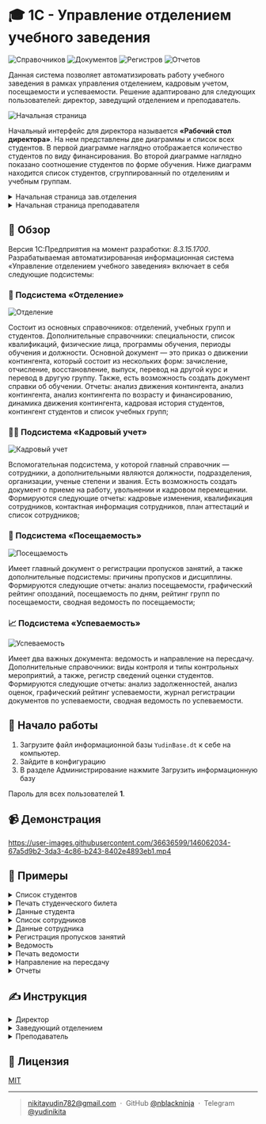 # 🎓 1С - Управление отделением учебного заведения

<p>
 <img alt="Справочников" src="https://img.shields.io/badge/%D0%A1%D0%BF%D1%80%D0%B0%D0%B2%D0%BE%D1%87%D0%BD%D0%B8%D0%BA%D0%BE%D0%B2-18-blue?style=for-the-badge"/>
 <img alt="Документов" src="https://img.shields.io/badge/%D0%94%D0%BE%D0%BA%D1%83%D0%BC%D0%B5%D0%BD%D1%82%D0%BE%D0%B2-14-blue?style=for-the-badge"/>
 <img alt="Регистров" src="https://img.shields.io/badge/%D0%A0%D0%B5%D0%B3%D0%B8%D1%81%D1%82%D1%80%D0%BE%D0%B2-7-blue?style=for-the-badge"/>
 <img alt="Отчетов" src="https://img.shields.io/badge/%D0%9E%D1%82%D1%87%D0%B5%D1%82%D0%BE%D0%B2-24-blue?style=for-the-badge"/>
</p>

Данная система позволяет автоматизировать работу учебного заведения в рамках управления отделением, кадровым учетом, посещаемости и успеваемости. Решение адаптировано для следующих пользователей: директор, заведущий отделением и преподаватель.

![Начальная страница](https://user-images.githubusercontent.com/36636599/146053595-9918cfcf-87ee-4973-af5e-17e68cfd9f6d.png)

Начальный интерфейс для директора называется **«Рабочий стол директора»**. На нем представлены две диаграммы и список всех студентов. В первой диаграмме наглядно отображается количество студентов по виду финансирования. Во второй диаграмме наглядно показано соотношение студентов по форме обучения. Ниже диаграмм находится список студентов, сгруппированный по отделениям и учебным группам.


<details>
 <summary>Начальная страница зав.отделения</summary>
 
 ![image](https://user-images.githubusercontent.com/36636599/146053680-f00073a2-069d-4fbf-8b79-4b3b4c092c1b.png)
 
 Начальный интерфейс для заведующего отделением называется **«Рабочий стол заведующего отделением»**. Здесь показаны шаги работы зав. отделением в информационной системе. Первым делом заполняются справочники, вторым шагом создаются приказы, и на третьем шаге составляются отчеты.
</details>

<details>
 <summary>Начальная страница преподавателя</summary>
 
 ![image](https://user-images.githubusercontent.com/36636599/146053700-69e7dc4a-ab87-4b47-8904-390aa0a1bc6e.png)
 
 Начальный интерфейс для преподавателя называется **«Рабочий стол преподавателя»**. На него выведены и проиллюстрированы 3 главных действия для работы преподавателя: ввод пропусков занятий, заполнение ведомости и создание направления на пересдачу. 
</details>

## 👀 Обзор

Версия 1С:Предприятия на момент разработки: <i>8.3.15.1700</i>. Разрабатываемая автоматизированная информационная система «Управление отделением учебного заведения» включает в себя следующие подсистемы:

### 🏫 Подсистема «Отделение»

![Отделение](https://user-images.githubusercontent.com/36636599/146055537-39656c7a-e3b3-4434-9750-bde8d570fa03.png)

Состоит из основных справочников: отделений, учебных групп и студентов. Дополнительные справочники: специальности, список квалификаций, физические лица, программы обучения, периоды обучения и должности. Основной документ — это приказ о движении контингента, который состоит из нескольких форм: зачисление, отчисление, восстановление, выпуск, перевод на другой курс и перевод в другую группу. Также, есть возможность создать документ справки об обучении. Отчеты: анализ движения контингента, анализ контингента, анализ контингента по возрасту и финансированию, динамика движения контингента, кадровая история студентов, контингент студентов и список учебных групп;

### 👩‍🏫 Подсистема «Кадровый учет»

![Кадровый учет](https://user-images.githubusercontent.com/36636599/146055585-fd4b4f9e-8aba-4a4d-ab48-e4702ed8f2e9.png)

Вспомогательная подсистема, у которой главный справочник — сотрудники, а дополнительными являются должности, подразделения, организации, ученые степени и звания. Есть возможность создать документ о приеме на работу, увольнении и кадровом перемещении. Формируются следующие отчеты: кадровые изменения, квалификация сотрудников, контактная информация сотрудников, план аттестаций и список сотрудников;

### 📆 Подсистема «Посещаемость»

![Посещаемость](https://user-images.githubusercontent.com/36636599/146055613-663f1430-942b-4d6d-9dcf-427143a2e1f2.png)

Имеет главный документ о регистрации пропусков занятий, а также дополнительные подсистемы: причины пропусков и дисциплины. Формируются следующие отчеты: анализ посещаемости, графический рейтинг опозданий, посещаемость по дням, рейтинг групп по посещаемости, сводная ведомость по посещаемости;

### 📈 Подсистема «Успеваемость»

![Успеваемость](https://user-images.githubusercontent.com/36636599/146055634-0f8a29d0-e40c-4197-855f-1924bc08bbb3.png)

Имеет два важных документа: ведомость и направление на пересдачу. Дополнительные справочники: виды контроля и типы контрольных мероприятий, а также, регистр сведений оценки студентов. Формируются следующие отчеты: анализ задолженностей, анализ оценок, графический рейтинг успеваемости, журнал регистрации документов по успеваемости, сводная ведомость по успеваемости.

## 📝 Начало работы

1) Загрузите файл информационной базы `YudinBase.dt` к себе на компьютер.
2) Зайдите в конфигурацию
3) В разделе Администрирование нажмите Загрузить информационную базу

Пароль для всех пользователей **1**.

## 📹 Демонстрация

https://user-images.githubusercontent.com/36636599/146062034-67a5d9b2-3da3-4c86-b243-8402e4893eb1.mp4

## 📌 Примеры

<details>
 <summary>Список студентов</summary>
 
 ![image](https://user-images.githubusercontent.com/36636599/146058138-0379ec30-c3bf-4b4b-95be-4bd90580e578.png)
</details>

<details>
 <summary>Печать студенческого билета</summary>
 
 ![image](https://user-images.githubusercontent.com/36636599/146058241-ee04c6f7-9a3c-4677-870f-05c127d09107.png)
</details>

<details>
 <summary>Данные студента</summary>
 
 ![image](https://user-images.githubusercontent.com/36636599/146058562-0b4f4d91-6e05-467d-a082-bc88a65fa039.png)
</details>

<details>
 <summary>Список сотрудников</summary>
 
 ![image](https://user-images.githubusercontent.com/36636599/146058707-7a6cc058-0443-44de-b9e2-6e3717cc994b.png)
</details>

<details>
 <summary>Данные сотрудника</summary>
 
 ![image](https://user-images.githubusercontent.com/36636599/146058779-b1b2ec9f-6ade-4b32-b97e-b6e424eaf2ac.png)
</details>

<details>
 <summary>Регистрация пропусков занятий</summary>
 
 ![image](https://user-images.githubusercontent.com/36636599/146058859-632c17f2-e8b9-4767-a387-a19285f3ddea.png)
</details>

<details>
 <summary>Ведомость</summary>
 
 ![image](https://user-images.githubusercontent.com/36636599/146058951-fcf6388b-bfaf-4cbe-b0af-10a610be288f.png)
</details>

<details>
 <summary>Печать ведомости</summary>
 
 ![image](https://user-images.githubusercontent.com/36636599/146058998-b08b235a-ced9-478c-82d7-c7292f4757fd.png)
</details>

<details>
 <summary>Направление на пересдачу</summary>
 
 ![image](https://user-images.githubusercontent.com/36636599/146059049-b1da3394-1c55-4316-bfe3-35d8dd9791da.png)
</details>

<details>
 <summary>Отчеты</summary>
 
 ![image](https://user-images.githubusercontent.com/36636599/146059296-3004eda7-30d7-4308-b01b-f0eb72b625f3.png)

 ![image](https://user-images.githubusercontent.com/36636599/146059461-42cda933-ad56-422b-ae7f-e786c7fba000.png)
 
 ![image](https://user-images.githubusercontent.com/36636599/146059506-25fd192b-a5cd-4a89-b198-735d2a206547.png)
 
 ![image](https://user-images.githubusercontent.com/36636599/146059598-85ac3848-cf7e-491b-900d-2844499fe582.png)

 ![image](https://user-images.githubusercontent.com/36636599/146059663-feca77c3-f0ec-4be7-8c82-a06f7ce48ab6.png)

 ![image](https://user-images.githubusercontent.com/36636599/146059687-f4db9df2-4d5d-49e8-a442-43ef115e73fd.png)
 
 ![image](https://user-images.githubusercontent.com/36636599/146059727-a0fb3574-35a7-4b55-a86a-65b7782bd3e7.png)
 
 ![image](https://user-images.githubusercontent.com/36636599/146059774-377dfe27-79b7-4df6-a2f8-aebe4c1ef12a.png)
</details>

## ✍️ Инструкция

<details>
 <summary>Директор</summary>
 
 ### Основные задачи
 
 - управление сотрудниками учебного заведения
 - создание 
   - отделений
   - подразделений
   - дисциплин
   - специальностей
   - программ обучения
   - периодов обучения
 - просмотр различных отчетов
 
 ### Шаг 1. Создать физическое лицо сотрудника
 
В подсистеме «Кадровый учет», в разделе «см. также», выбрать справочник «Физические лица», нажать на кнопку «Создать». Указать ФИО физ. лица сотрудника, выбрать пол, установить дату рождения, место проживания, адреса, email, телефон и дополнительная информация, если имеется. На странице «Документы» ввести ИНН, СНИЛС, номер и серия медицинского полиса, данные паспорта.
 
 ### Шаг 2. Создать сотрудника
 
 В подсистеме «Кадровый учет» выбрать справочник «Сотрудники», нажать на кнопку «Создать». Выбрать созданное ранее физическое лицо, чтобы данные оттуда автоматически заполнились в новом сотруднике. Выбрать образование сотрудника, если это учитель, то поставить галочку в реквизите «Преподаватель» и указать номер основной аудитории. Дальше указать дополнительную информацию в страницах сотрудника: преподаваемые дисциплины, ученые звания и степени, категории и аттестации, повышение квалификации. 

 ### Шаг 3. Создать приказ о приеме на работу
 
 В подсистеме «Кадровый учет», в разделе «Кадровые документы», выбрать документ «Приемы на работу», нажать на кнопку «Создать». Выбрать руководителя, который принимает на работу, также можно написать комментарий к этому документу в соответствующем поле. Дальше выбираются сотрудники, которых нужно принять на работу, с помощью кнопки «Добавить». Указывается сотрудник из справочника, выбирается подразделение, выбирается должность, дата приема ставится текущее число, но его можно изменить вручную, и указывается количество занимаемых ставок. 
 
 ### Шаг 4. Создать отделение
 
 В подсистеме «Отделение», выбрать справочник «Отделения», нажать на кнопку «Создать». Откроется форма по созданию отделения. Требуется указать наименования отделения и выбрать заведующего отделения из справочника сотрудников. Также, можно указать дополнительную информацию о времени работы отделения, время обеда, адрес, телефон и электронный адрес. 
 
 ### Шаг 5. Создать специальность
 
 В подсистеме «Отделение», выбрать справочник «Специальности», нажать на кнопку «Создать». Ввести наименования специальности, выбрать отделение, и написать шифр (сокращение) специальности. 
 
 ### Шаг 6. Создать периоды обучения
 
 В подсистеме «Отделение», выбрать справочник «Периоды обучения», нажать на кнопку «Создать». Первым делом вводится года обучения, например, «2020-2021 уч.г.», дальше в этот год записываются семестры обучения, где указывается наименование, например, «1 семестр 2020-2021» и выбирается период, привязанный к реальной дате.
 
 ### Шаг 7. Создать программы обучения
 
 В подсистеме «Отделение», выбрать справочник «Программы обучения», нажать на кнопку «Создать». Ввести наименование, которое может указываться, как шифр специальности, форма обучения и количество классов для поступления. Дальше выбрать специальность, форму обучения (очная, заочная или очно-заочная), из предопределенного списка выбрать базовое образование, необходимое для поступления на данную программу обучения. Указать срок обучения, который можно указывать двумя вариантами, в полях где требуется только число, или написать в строку, например, «3 года 10 месяцев». Если написать только число, то надпись в строку заполнится автоматически, может потребоваться указать правильное окончание. Дальше следует выбрать квалификацию, поставить галочку и установить дату, если программу уже действует. 
 
 На этом инструкция к пользователю «Директор» заканчивается, дальше можно просматривать отчеты. Также, доступен просмотр приказов, ведомостей и пропусков, без возможности их создания.
</details>

<details>
 <summary>Заведующий отделением</summary>
 
 ### Основные задачи
 
 - заполнение дополнительной информации об отделении
 - заполнение учебных групп и студентов
 - создание различных приказов: 
   - отчисление
   - перевод на другой курс
   - перевод в другую группу
   - восстановление
   - выпуск
   - отчисление
 - формирование отчетов для директора
 
 ### Шаг 1. Создать учебную группу
 
 В подсистеме «Отделение», выбрать справочник «Программы обучения», нажать на кнопку «Создать». По группам можно произвести отбор по статусу, специальности, отделению и курсу. Если у группы не выбрано куратора, то эта ячейка подсвечивается красным цветом. Если группа имеет статус «Выпустилась», тогда вся строчка с группой подсвечивается желтым цветом.

 В форме создания учебной группы нужно заполнить наименование группы, курс, форму обучения, отделение, программу обучения, основной вид финансирования, год поступления и дату окончания поступления. В дополнительной информации можно выбрать куратора группы и указать семестры обучения связав их с реальными семестрами обучения. После заполнения группы студентами, на вкладке «Состав группы» можно увидеть всех студентов, которые обучаются в данной группе. 
 
 ### Шаг 2. Создать студентов
 
 Создание студентов находится в подсистеме «Отделение», в справочнике «Студенты». По студентам можно произвести отбор по статусу студента, по виду финансирования, по специальности, по учебной группе, по отделению, по курсу и по форме обучения. Также, при выборе студента, справа открывается форма быстрого просмотра о студенте, с возможностью создать печатную форму студенческого билета, справки об обучении, изменить данные студента или удалить студента.

Во время создания студента следует указать ФИО, или выбрать физическое лицо, чтобы данные перенеслись из него. Вручную заполняется номер билета и номер зачетки, все остальное переносится автоматически при создании приказа о зачислении.
 
 ### Шаг 3. Создать приказ о движении контингента
 
 Всего на выбор 6 видов приказов о движении контингента: зачисление, перевод на другой курс, перевод в другую группу, восстановление, выпуск и отчисление. Я покажу, как заполнить приказ о зачислении, остальные заполняются аналогичным образом.

 В подсистеме «Отделение», в разделе «Контингент», находим документ «Приказы о движении контингента», заходим в него и нажимаем кнопку «Создать». Выбираем отделение, вид приказа, в данном случае «Зачисление», заполняем заголовок приказа, выбираем группу куда хотим зачислить студентов, курс подставляется автоматически. В формулировки пишем, что приказываем сделать. Дальше выбираем студентов или студента, указываем вид финансирования, номер приказа о зачислении. Дата приказа берется автоматически из текущей даты, но ее можно изменить. Если студент уже находится в какой-либо группе, то система выдаст сообщение, где будет указано, что студент находится в группе и наименование этой группы.
 
 Переходим на вкладку дополнительно, заполняем основание, по которому происходит зачисление студентов, дальше выбираем, кто будет подписывать данный приказ. Когда приказ проведен его можно распечатать.

 ### Шаг 4. Создать справку об обучении
 
 В подсистеме «Отделение», в разделе «Контингент», находим документ «Справка об обучении», заходим в него и нажимаем кнопку «Создать». Выбираем учебную группу и студента. Дальше все данные заполнятся автоматически. Только нужно указать ФИО в дательном падеже и выбрать, кто будет подписывать документ. 
 
 На этом инструкция к пользователю «Заведующий отделением» заканчивается, дальше можно формировать отчеты.
</details>

<details>
 <summary>Преподаватель</summary>
 
 ### Основные задачи
 
 - ввод пропусков занятий
 - заполнение ведомостей
 - создание направлений на пересдачу
 - формирование отчетов об успеваемости и посещаемости студентов
 
 ### Шаг 1. Создать документ о регистрации пропусков занятий
 
 В подсистеме «Посещаемость», выбрать документ «Регистрация пропусков занятий», нажать на кнопку «Создать». Выбрать период регистрации, который равен первому дню месяца заполнения. Дальше нужно выбрать учебную группу, дисциплину, преподавателя, а список студентов заполнится автоматически при выборе группы. Если студенты не заполнились сами, то следует нажать на кнопку «Заполнить группу». Для каждого студента выбрать дни, когда студент пропустил или опоздал на занятие. Виды пропусков бывает несколько: пропустил по уважительной причине (п), пропустил по не уважительной причине (н), пропустил по болезни (б), опоздал (о). В конце списка при горизонтальной прокрутке можно указать причину пропусков, а также, увидеть итог по количеству пропусков. После регистрации пропусков можно формировать отчеты.
 
 ### Шаг 2. Создать ведомость
 
 В подсистеме «Успеваемость», выбрать документ «Ведомости», нажать на кнопку «Создать». В списке ведомостей можно сделать отбор по учебному периоду, преподавателю, учебной группе, виду контроля, ответственному и дисциплине.
 
 Во время создания ведомости следует выбрать учебный период, группу, после чего список студентов автоматически заполнится студентами выбранной группы. Дальше нужно указать дисциплину, вид контроля, преподавателя и ответственного. Ключевую роль играет вид контроля, из-за этого зависит, будет оценка в виде баллов или зачета. Для каждого студента устанавливается допуск, оценка/зачет, явка и примечание при необходимости. На странице ранжирование можно отследить количество учеников по баллам и сдаче/явке.
 
 ### Шаг 3. Создать направление на пересдачу
 
 В подсистеме «Успеваемость», выбрать документ «Направления на пересдачу», нажать на кнопку «Создать». Выбрать вид направления (задолженность или на повышенную оценку), указать учебный период. После выбора группы, поле студента будет автоматически заполнено студентами выбранной группы. Дальше нужно выбрать дисциплину, преподавателя, вид контроля, исходную ведомость, заполнить информацию о пересдаче при необходимости, установить дату пересдачи, исходную оценку и новую оценку. После этого, направление можно распечатать. 
 
 Особенностью направления на пересдачу является то, что этот документ замещает оценку из ведомости, и в отчет выводится новая оценка, а старую можно отследить по регистру сведений об оценках студентов.
 
 После заполнения всех документов, можно формировать отчеты.
</details>

## 🔐 Лицензия

[MIT](https://github.com/nblackninja/1c-enterprise-college/blob/main/LICENSE)

---

> [nikitayudin782@gmail.com](mailto:nikitayudin782@gmail.com) &nbsp;&middot;&nbsp;
> GitHub [@nblackninja](https://github.com/с) &nbsp;&middot;&nbsp;
> Telegram [@yudinikita](https://t.me/yudinikita)
